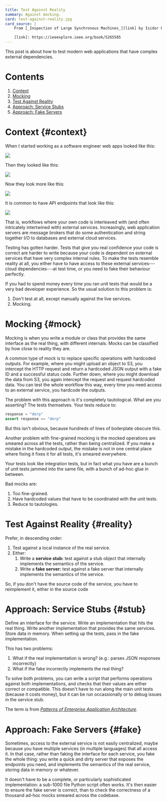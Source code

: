```yaml
---
title: Test Against Reality
summary: Against mocking.
card: test-against-reality.jpg
card_source: |
    From [_Inspection of Large Synchronous Machines_][link] by Isidor Kerszenbaum.

    [link]: https://ieeexplore.ieee.org/book/5265585
---
```


This post is about how to test modern web applications that have complex
external dependencies.

# Contents

1. [Context](#context)
1. [Mocking](#mock)
1. [Test Against Reality](#reality)
1. [Approach: Service Stubs](#stub)
1. [Approach: Fake Servers](#fake)

# Context {#context}

When I started working as a software engineer web apps looked like this:

<img src="/assets/content/test-against-reality/first.svg" style="margin-left: auto; margin-right: auto;"/>

Then they looked like this:

<img src="/assets/content/test-against-reality/second.svg" style="margin-left: auto; margin-right: auto;"/>

Now they look more like this:

<img src="/assets/content/test-against-reality/third.svg" style="margin-left: auto; margin-right: auto;"/>

It is common to have API endpoints that look like this:

<img src="/assets/content/test-against-reality/workflow.svg" style="margin-left: auto; margin-right: auto;"/>

That is, workflows where your own code is interleaved with (and often
intricately intertwined with) external services. Increasingly, web application
servers are message brokers that do some authentication and string together I/O
to databases and external cloud services.

Testing has gotten harder. Tests that give you real confidence your code is
correct are harder to write because your code is dependent on external services
that have very complex internal rules. To make the tests resemble reality at
all, you either have to have access to these external services---cloud
dependencies---at test time, or you need to fake their behaviour perfectly.

If you had to spend money every time you ran unit tests that would be a very bad
developer experience. So the usual solution to this problem is:

1. Don't test at all, except manually against the live services.
2. Mocking.

# Mocking {#mock}

Mocking is when you write a module or class that provides the same interface as
the real thing, with different internals. Mocks can be classified by how close
to reality they are.

A common type of mock is to replace specific operations with hardcoded
outputs. For example, where you might upload an object to S3, you intercept the
HTTP request and return a hardcoded JSON output with a fake ID and a successful
status code. Further down, where you might download the data from S3, you again
intercept the request and request hardcoded data. You can test the whole
workflow this way, every time you need access to an external service, you
hardcode the outputs.

The problem with this approach is it's completely tautological. What are you
asserting? The tests themselves. Your tests reduce to:

```python
response = "derp"
assert response == "derp"
```

But this isn't obvious, because hundreds of lines of boilerplate obscure this.

Another problem with fine-grained mocking is the mocked operations are smeared
across all the tests, rather than being centralized. If you make a mistake in
the hardcoded output, the mistake is not in one central place where fixing it
fixes it for all tests, it's smeared everywhere.

Your tests look like integration tests, but in fact what you have are a bunch of
unit tests jammed into the same file, with a bunch of ad-hoc glue in between.

Bad mocks are:

1. Too fine-grained.
2. Have hardcoded values that have to be coordinated with the unit tests.
3. Reduce to tautologies.

# Test Against Reality {#reality}

Prefer, in descending order:

1. Test against a local instance of the real service.
1. Either:
   1. Write a **service stub:** test against a stub object that internally
      implements the semantics of the service.
   1. Write a **fake server:** test against a fake server that internally
      implements the semantics of the service.

So, if you don't have the source code of the service, you have to reimplement
it, either in the source code

# Approach: Service Stubs {#stub}

Define an interface for the service. Write an implementation that hits the real
thing. Write another implementation that provides the same services. Store data
in memory. When setting up the tests, pass in the fake implementation.

This has two problems:

1. What if the real implementation is wrong? (e.g.: parses JSON responses
   incorrectly)
2. What if the fake incorrectly implements the real thing?

To solve both problems, you can write a script that performs operations against
both implementations, and checks that their values are either correct or
compatible. This doesn't have to run along the main unit tests (because it costs
money), but it can be run occassionally or to debug issues in the service stub.

The term is from [_Patterns of Enterprise Application Architecture_][peaa].

[peaa]: https://martinfowler.com/eaaCatalog/serviceStub.html

# Approach: Fake Servers {#fake}

Sometimes, access to the external service is not easily centralized, maybe
because you have multiple services (in multiple languages) that all access
it. In that case, rather than faking the interface for each service, you fake
the whole thing: you write a quick and dirty server that exposes the endpoints
you need, and implements the semantics of the real service, storing data in
memory or whatever.

It doesn't have to be a complete, or particularly sophisticated implementation:
a sub-1000 file Python script often works. It's then easier to ensure the fake
server is correct, than to check the correctness of a thousand ad-hoc mocks
smeared across the codebase.
